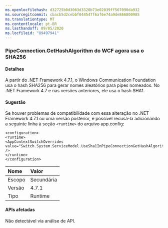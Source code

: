 ```yaml
---
ms.openlocfilehash: d32725b0d3063d3320b73e02039ff567090da932
ms.sourcegitcommit: cbacb5d2cebbf044547f6af6e74a9de866800985
ms.translationtype: MT
ms.contentlocale: pt-BR
ms.lasthandoff: 09/05/2020
ms.locfileid: "89497941"
---
```

### <a name="wcf-pipeconnectiongethashalgorithm-now-uses-sha256"></a>PipeConnection.GetHashAlgorithm do WCF agora usa o SHA256

#### <a name="details"></a>Detalhes

A partir do .NET Framework 4.7.1, o Windows Communication Foundation usa o hash SHA256 para gerar nomes aleatórios para pipes nomeados. No .NET Framework 4.7 e nas versões anteriores, ele usa o hash SHA1.

#### <a name="suggestion"></a>Sugestão

Se houver problemas de compatibilidade com essa alteração no .NET Framework 4.7.1 ou uma versão posterior, é possível recusá-la adicionando a seguinte linha à seção <code>&lt;runtime&gt;</code> do arquivo app.config:<pre><code class="lang-xml">&lt;configuration&gt;&#13;&#10;&lt;runtime&gt;&#13;&#10;&lt;AppContextSwitchOverrides value=&quot;Switch.System.ServiceModel.UseSha1InPipeConnectionGetHashAlgorithm=true&quot; /&gt;&#13;&#10;&lt;/runtime&gt;&#13;&#10;&lt;/configuration&gt;&#13;&#10;</code></pre>

| Nome    | Valor       |
|:--------|:------------|
| Escopo   |Secundária|
|Versão|4.7.1|
|Tipo|Runtime|

#### <a name="affected-apis"></a>APIs afetadas

Não detectável via análise de API.

<!--

#### Affected APIs

Not detectable via API analysis.

-->
